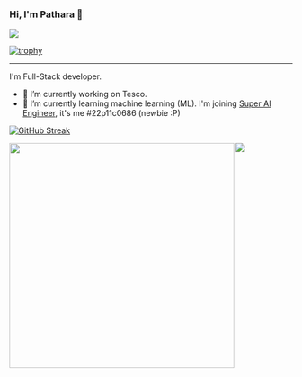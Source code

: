 ### Hi, I'm Pathara 👋

![](https://komarev.com/ghpvc/?username=patharanordev)

[![trophy](https://github-profile-trophy.vercel.app/?username=patharanordev&margin-w=5&column=8)](https://github.com/patharanordev)

---

I'm Full-Stack developer.

- 🔭 I’m currently working on Tesco.
- 🌱 I’m currently learning machine learning (ML). I'm joining [Super AI Engineer](https://superai.aiat.or.th/), it's me #22p11c0686 (newbie :P)

[![GitHub Streak](http://github-readme-streak-stats.herokuapp.com?user=patharanordev&hide_border=true)](https://git.io/streak-stats)

<div>
  <img width=400 align="left" src="https://github-readme-stats.vercel.app/api?username=patharanordev&count_private=true&include_all_commits=true&theme=buefy&show_icons=true" />
  <img src="https://github-readme-stats.vercel.app/api/top-langs/?username=patharanordev&layout=compact&langs_count=7&hide=Jupyter%20Notebook" />
</div>


<!--
**patharanordev/patharanordev** is a ✨ _special_ ✨ repository because its `README.md` (this file) appears on your GitHub profile.

Here are some ideas to get you started:

- 🔭 I’m currently working on ...
- 🌱 I’m currently learning ...
- 👯 I’m looking to collaborate on ...
- 🤔 I’m looking for help with ...
- 💬 Ask me about ...
- 📫 How to reach me: ...
- 😄 Pronouns: ...
- ⚡ Fun fact: ...
-->
